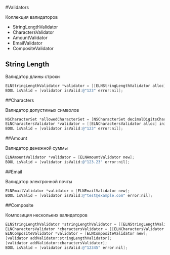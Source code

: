 #Validators

Коллекция валидаторов

- StringLengthValidator
- CharactersValidator
- AmountValidator
- EmailValidator
- CompositeValidator

## String Length

Валидатор длины строки

```objective-c
ELNStringLengthValidator *validator = [[ELNStringLengthValidator alloc] initWithMinLength:3 maxLength:6];
BOOL isValid = [validator isValid:@"123" error:nil];
```

##Characters

Валидатор допустимых символов

```objective-c
NSCharacterSet *allowedCharacterSet = [NSCharacterSet decimalDigitsCharacterSet];
ELNCharactersValidator *validator = [[ELNCharactersValidator alloc] initWithAllowedCharacterSet:allowedCharacterSet];
BOOL isValid = [validator isValid:@"123" error:nil];
```

##Amount

Валидатор денежной суммы

```objective-c
ELNAmountValidator *validator = [ELNAmountValidator new];
BOOL isValid = [validator isValid:@"123.23" error:nil];
```

##Email

Валидатор электронной почты

```objective-c
ELNEmailValidator *validator = [ELNEmailValidator new];
BOOL isValid = [validator isValid:@"test@example.com" error:nil];
```

##Composite

Композиция нескольких валидаторов

```objective-c
ELNStringLengthValidator *stringLengthValidator = [[ELNStringLengthValidator alloc] initWithMinLength:0 maxLength:6];
ELNCharactersValidator *charactersValidator = [[ELNCharactersValidator alloc] initWithAllowedCharacterSet:[NSCharacterSet decimalDigitsCharaterSet]];
ELNCompositeValidator *validator = [ELNCompositeValidator new];
[validator addValidator:stringLengthValidator];
[validator addValidator:charactersValidator];
BOOL isValid = [validator isValid:@"12345" error:nil];
```

